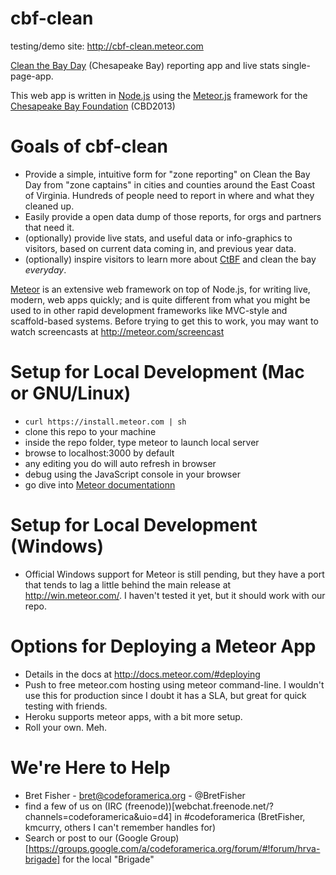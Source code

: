 cbf-clean
=============

testing/demo site: http://cbf-clean.meteor.com

[Clean the Bay Day](http://www.cbf.org/clean) (Chesapeake Bay) reporting app and live stats single-page-app.

This web app is written in [Node.js]() using the [Meteor.js](http://meteor.com) framework for the [Chesapeake Bay Foundation](http://www.cbf.org/) (CBD2013)

Goals of cbf-clean
==================
* Provide a simple, intuitive form for "zone reporting" on Clean the Bay Day from "zone captains" in cities and counties around the East Coast of Virginia. Hundreds of people need to report in where and what they cleaned up.
* Easily provide a open data dump of those reports, for orgs and partners that need it.
* (optionally) provide live stats, and useful data or info-graphics to visitors, based on current data coming in, and previous year data.
* (optionally) inspire visitors to learn more about [CtBF](http://www.cbf.org) and clean the bay *everyday*.

[Meteor](http://meteor.com) is an extensive web framework on top of Node.js, for writing live, modern, web apps quickly; and is quite different from what you might be used to in other rapid development frameworks like MVC-style and scaffold-based systems. Before trying to get this to work, you may want to watch screencasts at http://meteor.com/screencast

Setup for Local Development (Mac or GNU/Linux)
===========================
* `curl https://install.meteor.com | sh`
* clone this repo to your machine
* inside the repo folder, type meteor to launch local server
* browse to localhost:3000 by default
* any editing you do will auto refresh in browser
* debug using the JavaScript console in your browser
* go dive into [Meteor documentationn](http://docs.meteor.com/)

Setup for Local Development (Windows)
===========================
* Official Windows support for Meteor is still pending, but they have a port that tends to lag a little behind the main release at http://win.meteor.com/. I haven't tested it yet, but it should work with our repo.

Options for Deploying a Meteor App
===========================
* Details in the docs at http://docs.meteor.com/#deploying
* Push to free meteor.com hosting using meteor command-line. I wouldn't use this for production since I doubt it has a SLA, but great for quick testing with friends.
* Heroku supports meteor apps, with a bit more setup.
* Roll your own. Meh.

We're Here to Help
=====================
* Bret Fisher - bret@codeforamerica.org - @BretFisher
* find a few of us on (IRC (freenode))[webchat.freenode.net/?channels=codeforamerica&uio=d4] in #codeforamerica (BretFisher, kmcurry, others I can't remember handles for)
* Search or post to our (Google Group)[https://groups.google.com/a/codeforamerica.org/forum/#!forum/hrva-brigade] for the local "Brigade" 